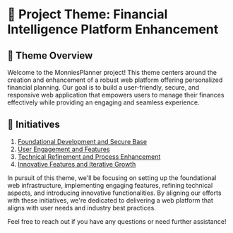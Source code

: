 # 🚀 **Project Theme: Financial Intelligence Platform Enhancement**

## 🌟 **Theme Overview**

Welcome to the MonniesPlanner project! This theme centers around the creation and enhancement of a robust web platform offering personalized financial planning. Our goal is to build a user-friendly, secure, and responsive web application that empowers users to manage their finances effectively while providing an engaging and seamless experience.


## 🌟 **Initiatives**

1. [Foundational Development and Secure Base](./Initiative1/Init_Foundation_Development_&_Secure_Base.md)
2. [User Engagement and Features](./Initiative2/Init_User_Engagement_n_Features.md)
3. [Technical Refinement and Process Enhancement](./Initiative3/Init_Technical_Refine_n_Process_Engage.md)
4. [Innovative Features and Iterative Growth](./Initiative4/Init_Innov_Feat_N_Itera_Growth.md)

In pursuit of this theme, we'll be focusing on setting up the foundational web infrastructure, implementing engaging features, refining technical aspects, and introducing innovative functionalities. By aligning our efforts with these initiatives, we're dedicated to delivering a web platform that aligns with user needs and industry best practices.

Feel free to reach out if you have any questions or need further assistance!
